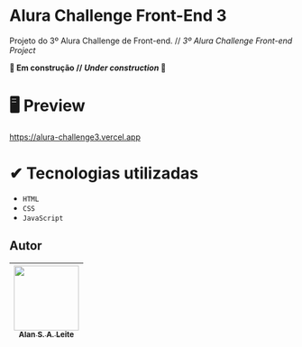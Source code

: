 # Alura Challenge Front-End 3
Projeto do 3º Alura Challenge de Front-end.  // *3º Alura Challenge Front-end Project*

**🚧 Em construção // *Under construction* 🚧**

# 🖥 Preview
https://alura-challenge3.vercel.app

# ✔ Tecnologias utilizadas
- `HTML`
- `CSS`
- `JavaScript`

## Autor
| [<img src="https://avatars.githubusercontent.com/u/92187976?v=4" width=115><br><sub>Alan S. A. Leite</sub>](https://github.com/araujoleite) |
| :---: |
